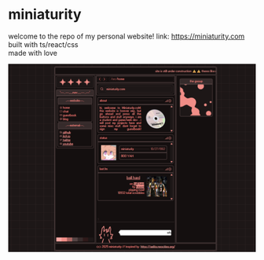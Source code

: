 # miniaturity

welcome to the repo of my personal website! link: https://miniaturity.com  
built with ts/react/css  
made with love  

![screenshot](ss.png)